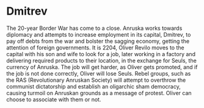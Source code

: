 # Dmitrev
The 20-year Border War has come to a close. Anruska works towards diplomacy and attempts to increase employment in its capital, Dmitrev, to pay off debts from the war and bolster the sagging economy, getting the attention of foreign governments. It is 2204, Oliver Revilo moves to the capital with his son and wife to look for a job, later working in a factory and delivering required products to their location, in the exchange for Seuls, the currency of Anruska. The job will get harder, as Oliver gets promoted, and if the job is not done correctly, Oliver will lose Seuls.
Rebel groups, such as the RAS (Revolutionary Anruskan Society) will attempt to overthrow the communist dictatorship and establish an oligarchic sham democracy, causing turmoil on Anruskan grounds as a message of protest. Oliver can choose to associate with them or not.
